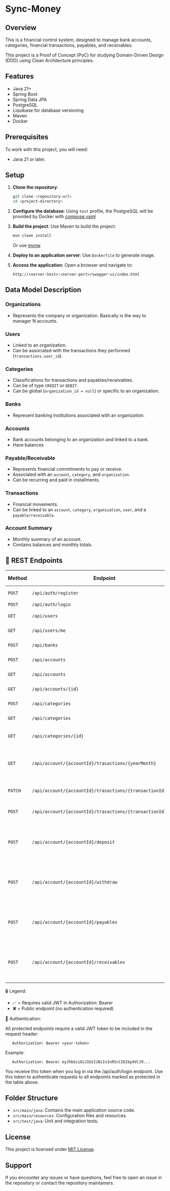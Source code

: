 # Sync-Money

## Overview

This is a financial control system, designed to manage bank accounts, categories, financial transactions, payables, and receivables.

This project is a Proof of Concept (PoC) for studying Domain-Driven Design (DDD) using Clean Architecture principles.

## Features

- Java 21+
- Spring Boot
- Spring Data JPA
- PostgreSQL
- Liquibase for database versioning
- Maven
- Docker

## Prerequisites

To work with this project, you will need:

- Java 21 or later.

## Setup

1. **Clone the repository**:
   ```bash
   git clone <repository-url>
   cd <project-directory>
   ```

2. **Configure the database**:
   Using `test` profile, the PostgreSQL will be provided by Docker with [compose.yaml](compose.yaml)

3. **Build the project**:
   Use Maven to build the project:
   ```bash
   mvn clean install
   ```
   Or use [mvnw](mvnw)

4. **Deploy to an application server**:
   Use `Dockerfile` to generate image.

5. **Access the application**:
   Open a browser and navigate to:
   ```
   http://<server-host>:<server-port>/swagger-ui/index.html
   ```
## Data Model Description

### Organizations

* Represents the company or organization. Basically is the way to manager N accounts.

### Users

* Linked to an organization.
* Can be associated with the transactions they performed (`transactions.user_id`).

### Categories

* Classifications for transactions and payables/receivables.
* Can be of type `CREDIT` or `DEBIT`.
* Can be global (`organization_id = null`) or specific to an organization.

### Banks

* Represent banking institutions associated with an organization.

### Accounts

* Bank accounts belonging to an organization and linked to a bank.
* Have balances

### Payable/Receivable

* Represents financial commitments to pay or receive.
* Associated with an `account`, `category`, and `organization`.
* Can be recurring and paid in installments.

### Transactions

* Financial movements.
* Can be linked to an `account`, `category`, `organization`, `user`, and a `payable/receivable`.

### Account Summary

* Monthly summary of an account.
* Contains balances and monthly totals.

## 🔌 REST Endpoints

| Method  | Endpoint                                                   | Description                                                     | Protected (JWT) |
|---------|------------------------------------------------------------|-----------------------------------------------------------------|-----------------|
| `POST`  | `/api/auth/register`                                       | Register a new user                                             | ❌              |
| `POST`  | `/api/auth/login`                                          | Login                                                           | ❌              |
| `GET`   | `/api/users`                                               | List all users                                                  | ✅              |
| `GET`   | `/api/users/me`                                            | Get user info                                                   | ✅              |
| `POST`  | `/api/banks`                                               | Create a bank                                                   | ✅              |
| `POST`  | `/api/accounts`                                            | Create a account                                                | ✅              |
| `GET`   | `/api/accounts`                                            | List all accounts                                               | ✅              |
| `GET`   | `/api/accounts/{id}`                                       | Get account by id                                               | ✅              |
| `POST`  | `/api/categories`                                          | Create a category                                               | ✅              |
| `GET`   | `/api/categories`                                          | List all categories                                             | ✅              |
| `GET`   | `/api/categories/{id}`                                     | Get category by id                                              | ✅              |
| `GET`   | `/api/account/{accountId}/trasactions/{yearMonth}`         | Get transactions for a account in a month                       | ✅              |
| `PATCH` | `/api/account/{accountId}/trasactions/{transactionId}`     | Update a scheduled transaction                                  | ✅              |
| `POST`  | `/api/account/{accountId}/trasactions/{transactionId}/pay` | Pay a scheduled transaction                                     | ✅              |
| `POST`  | `/api/account/{accountId}/deposit`                         | Create a deposit in a account (creates paid transaction)        | ✅              |
| `POST`  | `/api/account/{accountId}/withdraw`                        | Create a withdraw in a account (creates paid transaction)       | ✅              |
| `POST`  | `/api/account/{accountId}/payables`                        | Create a payable in a account (creates scheduled transaction)   | ✅              |
| `POST`  | `/api/account/{accountId}/receivables`                     | Create a receivable in a account (creates scheduled transaction)| ✅              |

🔒 Legend:

   * ✅ = Requires valid JWT in Authorization: Bearer <token>
   * ❌ = Public endpoint (no authentication required)

🔐 Authentication:

All protected endpoints require a valid JWT token to be included in the request header:

```
   Authorization: Bearer <your-token>
```

Example:

```
   Authorization: Bearer eyJhbGciOiJIUzI1NiIsInR5cCI6IkpXVCJ9...
```

You receive this token when you log in via the /api/auth/login endpoint.
Use this token to authenticate requests to all endpoints marked as protected in the table above.

## Folder Structure

- `src/main/java`: Contains the main application source code.
- `src/main/resources`: Configuration files and resources.
- `src/test/java`: Unit and integration tests.

## License

This project is licensed under [MIT License](LICENSE).

## Support

If you encounter any issues or have questions, feel free to open an issue in the repository or contact the repository
maintainers.